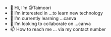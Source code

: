 - 👋 Hi, I’m @Taimoori
- 👀 I’m interested in ...to learn new technology 
- 🌱 I’m currently learning ...canva
- 💞️ I’m looking to collaborate on ...canva
- 📫 How to reach me ... via my contact number

<!---
Taimoori/Taimoori is a ✨ special ✨ repository because its `README.md` (this file) appears on your GitHub profile.
You can click the Preview link to take a look at your changes.
--->
